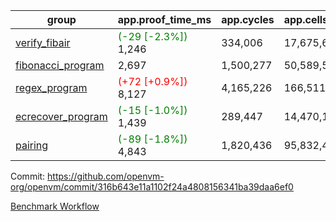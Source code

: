 | group | app.proof_time_ms | app.cycles | app.cells_used | leaf.proof_time_ms | leaf.cycles | leaf.cells_used |
| -- | -- | -- | -- | -- | -- | -- |
| [verify_fibair](https://github.com/openvm-org/openvm/blob/benchmark-results/benchmarks-pr/1369/verify_fibair-316b643e11a1102f24a4808156341ba39daa6ef0.md) |<span style='color: green'>(-29 [-2.3%])</span> 1,246 |  334,006 |  17,675,666 |- | - | - |
| [fibonacci_program](https://github.com/openvm-org/openvm/blob/benchmark-results/benchmarks-pr/1369/fibonacci-316b643e11a1102f24a4808156341ba39daa6ef0.md) | 2,697 |  1,500,277 |  50,589,503 |- | - | - |
| [regex_program](https://github.com/openvm-org/openvm/blob/benchmark-results/benchmarks-pr/1369/regex-316b643e11a1102f24a4808156341ba39daa6ef0.md) |<span style='color: red'>(+72 [+0.9%])</span> 8,127 |  4,165,226 |  166,511,152 |- | - | - |
| [ecrecover_program](https://github.com/openvm-org/openvm/blob/benchmark-results/benchmarks-pr/1369/ecrecover-316b643e11a1102f24a4808156341ba39daa6ef0.md) |<span style='color: green'>(-15 [-1.0%])</span> 1,439 |  289,447 |  14,470,186 |- | - | - |
| [pairing](https://github.com/openvm-org/openvm/blob/benchmark-results/benchmarks-pr/1369/pairing-316b643e11a1102f24a4808156341ba39daa6ef0.md) |<span style='color: green'>(-89 [-1.8%])</span> 4,843 |  1,820,436 |  95,832,407 |- | - | - |


Commit: https://github.com/openvm-org/openvm/commit/316b643e11a1102f24a4808156341ba39daa6ef0

[Benchmark Workflow](https://github.com/openvm-org/openvm/actions/runs/14319455391)
